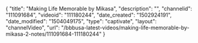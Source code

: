 {
    "title": "Making Life Memorable by Mikasa",
    "description": "",
    "channelid": "111091684",
    "videoid": "111180244",
    "date_created": "1502924191",
    "date_modified": "1504049175",
    "type": "captivate",
    "layout": "channelVideo",
    "url": "\/bbbusa-latest-videos\/making-life-memorable-by-mikasa-2-notes\/111091684-111180244"
}